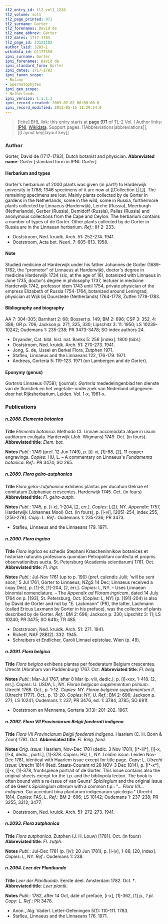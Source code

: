 ```yaml
---
tl2_entry_id: tl2_vol1_1226
tl2_volume: vol1
tl2_page_printed: 971
tl2_surname: Gorter
tl2_forenames: David de
tl2_name_abbrev: Gorter
tl2_dates: 1717-1783
tl2_page_id: 33121102
author_lsid: 3283-1
wikidata_id: Q1177358
ipni_surname: Gorter
ipni_forenames: David de
ipni_standard_form: Gorter
ipni_dates: 1717-1783
ipni_taxon_scope: 
- Botany
- Spermatophytes
ipni_geo_scope: 
- Netherlands
ipni_version: 1.1.1.1
ipni_record_created: 2003-07-02 00:00:00.0
ipni_record_modified: 2013-05-15 11:29:54.0
---
```


> [!cite] BHL link: this entry starts at [page 971](https://www.biodiversitylibrary.org/page/33121102) of TL-2 Vol. I
> Author links: [IPNI](https://www.ipni.org/a/3283-1), [Wikidata](https://www.wikidata.org/wiki/Q1177358). Support pages: [[Abbreviations|abbreviations]], [[Layout key|layout key]]

### Author

Gorter, David de (1717-1783), Dutch botanist and physician. 
**Abbreviated name**: *Gorter* \[standard form in IPNI: *Gorter*\]

#### Herbarium and types

Gorter's herbarium of 2000 plants was given (in part?) to Harderwijk university in 1788; 1346 specimens of it are now at [[Collection L|L]]. The remaining specimens are lost. Mainly plants collected by de Gorter in gardens in the Netherlands, some in the wild, some in Russia, furthermore plants collected by Linnaeus (Harderwijk), Lerche (Russia), Meerburgh (Netherlands), Gerber (Russia), Demidoff (Russia), Pallas (Russia) and anonymous collections from the Cape and Ceylon. The herbarium contains a number of types of de Gorter. Other plants collected by de Gorter in Russia are in the Linnaean herbarium.
*Ref*.: IH 2: 233.
- Ooststroom, Ned. kruidk. Arch. 51: 252-274. 1941.
- Ooststroom, Acta bot. Neerl. 7: 605-613. 1958.

#### Note

Studied medicine at Harderwijk under his father Johannes de Gorter (1689-1762, the "promotor" of Linnaeus at Harderwijk), doctor's degree in medicine Harderwijk 1734 (sic, at the age of 16), botanized with Linnaeus in June 1735, doctor's degree in philosophy 1737, lecturer in medicine Harderwijk 1742, professor idem 1743 until 1754, private physician of the empress Elizabeth of Russia 1754-1764, botanized around Leningrad, physician at Wijk bij Duurstede (Netherlands) 1764-1778, Zutfen 1778-1783.

#### Bibliography and biography

AA 7: 304-305; Barnhart 2: 68; Bossert p. 149; BM 2: 696; CSP 3: 352, 4: 386; GR p. 706; Jackson p. 271, 325, 330; Lipschitz 3: 11. 1950; LS 10239-10242; Oudemans 1: 235-238; PR 3473-3478; SO index authors 24.
- Dryander, Cat. bibl. hist. nat. Banks 5: 256 \[index\]. 1800 (bibl.)
- Ooststroom, Ned. kruidk. Arch. 51: 270-273. 1941.
- Jong, S. de, IJssel en Berkel Flora, Zutphen 1971.
- Stafleu, Linnaeus and the Linnaeans 122, 176-179. 1971.
- Andreas, Gorteria 5: 119-123. 1971 (on Lambergen and de Gorter).

#### Eponymy (genus)

*Gorteria* Linnaeus (1759); (journal): *Gorteria* mededelingenblad ten dienste van de floristiek en het vegetatie-onderzoek van Nederland uitgegeven door het Rijksherbarium. Leiden. Vol. 1-x, 1961-x.

### Publications

##### n.2088. Elementa botanica

**Title**
*Elementa botanica*. Methodo Cl. Linnaei accomodata atque in usum auditorum evulgata. Harderwijk (Joh. Wigmans) 1749. Oct. (in fours).
**Abbreviated title**: *Elem. bot.*

**Notes**
*Publ*.: 1749 (pref. 12 Jun 1749), p. \[i\]-vi, \[1\]-88, \[2\], 11 copper engravings. *Copies*: HU, L. – A commentary on Linnaeus's *Fundamenta botanica.
Ref*.: PR 3474; SO 265.

##### n.2089. Flora gelro-zutphanica

**Title**
*Flora gelro-zutphanica* exhibens plantas per ducatum Gelriae et comitatum Zutphaniae crescentes. Harderwijk 1745. Oct. (in fours)
**Abbreviated title**: *Fl. gelro-zutph.*

**Notes**
*Publ*.: 1745, p. \[i-x\], 1-204, \[2, err.\]. *Copies*: L(2), NY.
*Appendix*: 1757, Harderwijk (Johannes Mooi) Oct. (in fours), p. \[i-vi\], \[205\]-254, index 255, \[256-278\]. *Copy*: L.
*Ref*.: Oudemans 1: 235-236; PR 3473.
- Stafleu, Linnaeus and the Linnaeans 179. 1971.

##### n.2090. Flora ingrica

**Title**
*Flora ingrica* ex schedis Stephani Krascheninnikow botanices et historiae naturalis professons quondam Petropolitani confecta et propriis observationibus aucta. St. Petersburg (Academia scientiarum) 1761. Oct.
**Abbreviated title**: *Fl. ingr.*

**Notes**
*Publ*.: Jul-Nov 1761 (up to p. 190) (pref. calendis Julii; 'will be sent soon,' 5 Jul 1761, Gorter to Linnaeus; NZgS 14 Dec; Linnaeus received a copy Dec), p. \[1\]-8, \[1\[-204, \[2, err.\]. *Copies*: L, NY. – Uses Linnaean binomial nomenclature. – The *Appendix ad Floram ingricam*, dated 14 July 1764 on p. \[193\], St. Petersburg, Oct. (*Copies*: L, NY) (p. \[191\]-204) is also by David de Gorter and not by "E. Lackmann" (PR), the latter, Lachmann (called Ericus Laxmann by Gorter in his preface), was the collector of plants described by de Gorter.
*Ref*.: BM 2: 696; Jackson p. 330; Lipschitz 3: 11; LS 10240; PR 3475; SO 641b; TR 485.
- Ooststroom, Ned. kruidk. Arch. 51: 271. 1941.
- Rickett, NAF 28B(2): 332. 1945.
- Schreibers et Endlicher, Caroli Linnaei epistolae. Wien (p. 49).

##### n.2091. Flora belgica

**Title**
*Flora belgica* exhibens plantas per foederatum Belgium crescentes. Utrecht (Abraham van Paddenburg) 1767. Oct.
**Abbreviated title**: *Fl. belg.*

**Notes**
*Publ*.: Mar-Jul 1767, after 8 Mar (p. viii, dedic.), p. \[i\]-xxx, 1-418. \[2, err.\]. *Copies*: U. USDA, L, NY.
*Florae belgicae supplementum primum*. Utrecht 1768. Oct., p. 1-12. *Copies*: NY.
*Florae belgicae supplementum II*. \[Utrecht 1777\]. Oct., p. 13-20. *Copies*: NY, U.
*Ref*.: BM 2: 696; Jackson p. 271; LS 10241; Oudemans 1: 237; PR 3476, ed. 1: 3784, 3785; SO 681f.
- Ooststroom en Mennema, Gorteria 3(13): 201-202. 1967.

##### n.2092. Flora VII Provinciarum Belgii foederati indigena

**Title**
*Flora VII Provinciarum Belgii foederati indigena*. Haarlem (C. H. Bonn & Zoon) 1781. Oct.
**Abbreviated title**: *Fl. Belg. foed.*

**Notes**
*Orig. issue*: Haarlem, Nov-Dec 1781 (dedic. 3 Nov 1781), \[i\*-iii\*\], \[i\]-x, \[1-4, dedic., portr.\], \[1\]-378. *Copies*: HU, L, NY.
*Leiden issue*: Leiden Nov-Dec 1781, identical with Haarlem issue except for title page.
*Copy*: L.
*Utrecht issue*: Utrecht 1814 (Ned. Staats-Courant rd 28 NOV-3 Dec 1814), p. \[i\*-x\*\], \[i\]-x, \[1\]-378, frontispiece portrait of de Gorter. This issue contains also the original sheets except for the t.p. and the bibliopola lectori. The book is often bound with a re-issue of van Geuns' *Spicilegium* and the original issue of de Geer's *Spicilegium alterum* with a common t.p.: "... *Flora VII*... *indigena*. Gui accedunt bina plantarum indigenarum spicilegia." Utrecht 1814. *Copies*: FAS, L.
*Ref*.: BM 2: 696; LS 10142; Oudemans 1: 237-238; PR 3255, 3312, 3477.
- Ooststroom, Ned. kruidk. Arch. 51: 272-273. 1941.

##### n.2093. Flora zutphanica

**Title**
*Flora zutphanica*. Zutphen (J. H. Louw) \[1781\]. Oct. (in fours)
**Abbreviated title**: *Fl. zutph.*

**Notes**
*Publ*.: Jul-Dec 1781 (p. \[iv\]: 20 Jun 1781), p. \[i-iv\], 1-88, \[20, index\]. *Copies*: L, NY.
*Ref*.: Oudemans 1: 238.

##### n.2094. Leer der Plantkunde

**Title**
*Leer der Plantkunde*. Eerste deel. Amsterdam 1782. Oct. †.
**Abbreviated title**: *Leer plantk.*

**Notes**
*Publ*.: 1782, after 14 Oct, date of preface, \[i-x\], \[1\]-362, \[1\] p., *1 pl. Copy*: L.
*Ref*.: PR 3478.
- Anon., Alg. Vaderl. Letter-Oefeningen 5(1): 110-111. 1783.
- Stafleu, Linnaeus and the Linnaeans 176. 1971.

